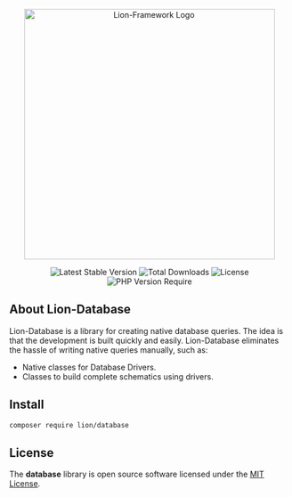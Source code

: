 <p align="center">
  <a href="https://lion-client.vercel.app/" target="_blank">
    <img 
        src="https://github.com/lion-packages/framework/assets/56183278/60871c9f-1c93-4481-8c1e-d70282b33254"
        width="450" 
        alt="Lion-Framework Logo"
    >
  </a>
</p>

<p align="center">
  <img src="https://poser.pugx.org/lion/database/v" alt="Latest Stable Version">
  <img src="https://poser.pugx.org/lion/database/downloads" alt="Total Downloads">
  <img src="https://poser.pugx.org/lion/database/license" alt="License">
  <img src="https://poser.pugx.org/lion/database/require/php" alt="PHP Version Require">
</p>

## About Lion-Database

Lion-Database is a library for creating native database queries. The idea is that the development is built quickly and easily. Lion-Database eliminates the hassle of writing native queries manually, such as:

- Native classes for Database Drivers.
- Classes to build complete schematics using drivers.

## Install

```bash
composer require lion/database
```

## License

The <strong>database</strong> library is open source software licensed under the [MIT License](https://github.com/lion-packages/database/blob/main/LICENSE).
